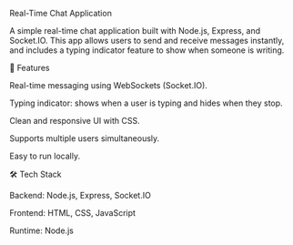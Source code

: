 Real-Time Chat Application

A simple real-time chat application built with Node.js, Express, and Socket.IO.
This app allows users to send and receive messages instantly, and includes a typing indicator feature to show when someone is writing.

🚀 Features

Real-time messaging using WebSockets (Socket.IO).

Typing indicator: shows when a user is typing and hides when they stop.

Clean and responsive UI with CSS.

Supports multiple users simultaneously.

Easy to run locally.


🛠️ Tech Stack

Backend: Node.js, Express, Socket.IO

Frontend: HTML, CSS, JavaScript

Runtime: Node.js
